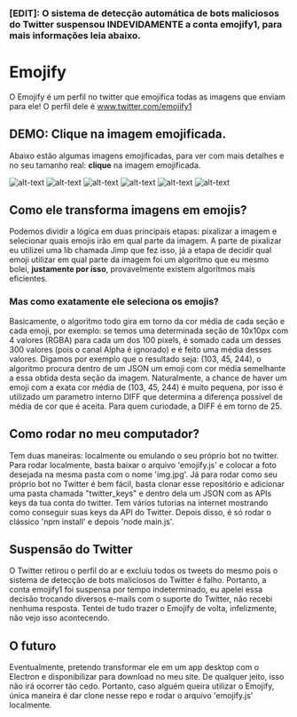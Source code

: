 ### [EDIT]: O sistema de detecção automática de bots maliciosos do Twitter suspensou INDEVIDAMENTE a conta emojify1, para mais informações leia abaixo.

# Emojify 

O Emojify é um perfil no twitter que emojifica todas as imagens que enviam para ele! O perfil dele é www.twitter.com/emojify1

## DEMO: Clique na imagem emojificada.
Abaixo estão algumas imagens emojificadas, para ver com mais detalhes e no seu tamanho real: **clique** na imagem emojificada.

![alt-text](https://imgur.com/YDALbmi.jpg)
![alt-text](https://imgur.com/60eJgzh.jpg)
![alt-text](https://i.imgur.com/1pXiDop.jpg)
![alt-text](https://i.imgur.com/5D4t54a.jpg)
![alt-text](https://imgur.com/VPVpBVu.jpg)
![alt-text](https://imgur.com/J6e5fwh.jpg)

## Como ele transforma imagens em emojis?
Podemos dividir a lógica em duas principais etapas: pixalizar a imagem e selecionar quais emojis irão em qual parte da imagem. A parte de pixalizar eu utilizei uma lib chamada Jimp que fez isso, já a etapa de decidir qual emoji utilizar em qual parte da imagem foi um algoritmo que eu mesmo bolei, **justamente por isso**, provavelmente existem algoritmos mais eficientes.

### Mas como exatamente ele seleciona os emojis?
Basicamente, o algoritmo todo gira em torno da cor média de cada seção e cada emoji, por exemplo: se temos uma determinada seção de 10x10px com 4 valores (RGBA) para cada um dos 100 pixels, é somado cada um desses 300 valores (pois o canal Alpha é ignorado) e é feito uma média desses valores. Digamos por exemplo que o resultado seja: (103, 45, 244), o algoritmo procura dentro de um JSON um emoji com cor média semelhante a essa obtida desta seção da imagem. Naturalmente, a chance de haver um emoji com a exata cor média de (103, 45, 244) é muito pequena, por isso é utilizado um parametro interno DIFF que determina a diferença possível de média de cor que é aceita. Para quem curiodade, a DIFF é em torno de 25.

## Como rodar no meu computador?
Tem duas maneiras: localmente ou emulando o seu próprio bot no twitter.
Para rodar localmente, basta baixar o arquivo 'emojify.js' e colocar a foto desejada na mesma pasta com o nome 'img.jpg'.
Já para rodar como seu próprio bot no Twitter é bem fácil, basta clonar esse repositório e adicionar uma pasta chamada "twitter_keys" e dentro dela um JSON com as APIs keys da tua conta do twitter. Tem vários tutorias na internet mostrando como conseguir suas keys da API do Twitter.
Depois disso, é só rodar o clássico 'npm install' e depois 'node main.js'.

## Suspensão do Twitter
O Twitter retirou o perfil do ar e excluiu todos os tweets do mesmo pois o sistema de detecção de bots maliciosos do Twitter é falho. Portanto, a conta emojify1 foi suspensa por tempo indeterminado, eu apelei essa decisão trocando diversos e-mails com o suporte do Twitter, não recebi nenhuma resposta. Tentei de tudo trazer o Emojify de volta, infelizmente, não vejo isso acontecendo. 

## O futuro
Eventualmente, pretendo transformar ele em um app desktop com o Electron e disponibilizar para download no meu site. De qualquer jeito, isso não irá ocorrer tão cedo. Portanto, caso alguém queira utilizar o Emojify, única maneira é dar clone nesse repo e rodar o arquivo 'emojify.js' localmente.
